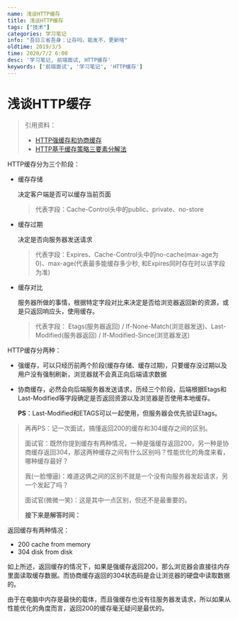 ```yaml
---
name: 浅谈HTTP缓存
title: 浅谈HTTP缓存
tags: ["技术"]
categories: 学习笔记
info: "吾日三省吾身：让存吗，能发不，更新啥"
oldtime: 2019/3/5
time: 2020/7/2 6:00
desc: '学习笔记, 前端面试, HTTP缓存'
keywords: ['前端面试', '学习笔记', 'HTTP缓存']
---
```


# 浅谈HTTP缓存

> 引用资料：
>
> - [HTTP强缓存和协商缓存](https://segmentfault.com/a/1190000008956069)
> - [HTTP基于缓存策略三要素分解法](https://mp.weixin.qq.com/s/qOMO0LIdA47j3RjhbCWUEQ?utm_source=caibaojian.com)

HTTP缓存分为三个阶段：

- 缓存存储

  决定客户端是否可以缓存当前页面

  > 代表字段：Cache-Control头中的public、private、no-store

- 缓存过期

  决定是否向服务器发送请求

  > 代表字段：Expires、Cache-Control头中的no-cache(max-age为0)、max-age(代表最多能缓存多少秒, 和Expires同时存在时以该字段为准)

- 缓存对比

  服务器所做的事情，根据特定字段对比来决定是否给浏览器返回新的资源，或是只返回响应头，使用缓存。

  > 代表字段： Etags(服务器返回) / If-None-Match(浏览器发送)、Last-Modified(服务器返回) / If-Modified-Since(浏览器发送)

HTTP缓存分两种：

- 强缓存，可以只经历前两个阶段(缓存存储、缓存过期)，只要缓存没过期以及用户没有强制刷新，浏览器就不会真正向后端请求数据

- 协商缓存，必然会向后端服务器发送请求，历经三个阶段，后端根据Etags和Last-Modified等字段确定是否返回资源以及浏览器是否使用本地缓存。

  **PS**：Last-Modified和ETAGS可以一起使用，但服务器会优先验证Etags。

> 再再PS：记一次面试，搞懂返回200的缓存和304缓存之间的区别。
>
> 面试官：既然你提到缓存有两种情况，一种是强缓存返回200，另一种是协商缓存返回304，那这两种缓存之间有什么区别吗？性能优化的角度来看，哪种缓存最好？
>
> 我(一脸懵逼)：难道这俩之间的区别不就是一个没有向服务器发起请求，另一个发起了吗？
>
> 面试官(微微一笑)：这是其中一点区别，但还不是最重要的。
>
> **接下来是解答时间：**

返回缓存有两种情况：

- 200 cache from memory
- 304 disk from disk

如上所述，返回缓存的情况下，如果是强缓存返回200，那么浏览器会直接往内存里面读取缓存数据。而协商缓存返回的304状态码是会让浏览器的硬盘中读取数据的。

由于在电脑中内存是最快的载体，而且强缓存也没有往服务器发请求，所以如果从性能优化的角度而言，返回200的缓存毫无疑问是最优的。
